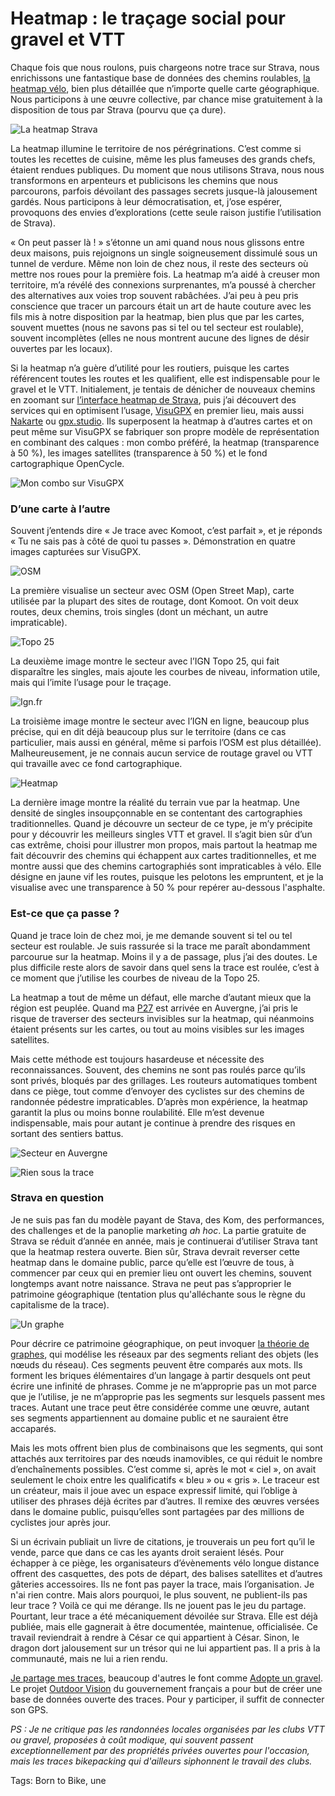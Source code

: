 # Heatmap : le traçage social pour gravel et VTT

Chaque fois que nous roulons, puis chargeons notre trace sur Strava, nous enrichissons une fantastique base de données des chemins roulables, [la heatmap vélo](https://www.strava.com/heatmap#7.00/3.67924/43.44260/hot/all), bien plus détaillée que n’importe quelle carte géographique. Nous participons à une œuvre collective, par chance mise gratuitement à la disposition de tous par Strava (pourvu que ça dure).

![La heatmap Strava](https://tcrouzet.com/images_tc/2022/09/mp00.jpg)

La heatmap illumine le territoire de nos pérégrinations. C’est comme si toutes les recettes de cuisine, même les plus fameuses des grands chefs, étaient rendues publiques. Du moment que nous utilisons Strava, nous nous transformons en arpenteurs et publicisons les chemins que nous parcourons, parfois dévoilant des passages secrets jusque-là jalousement gardés. Nous participons à leur démocratisation, et, j’ose espérer, provoquons des envies d’explorations (cette seule raison justifie l’utilisation de Strava).

« On peut passer là ! » s’étonne un ami quand nous nous glissons entre deux maisons, puis rejoignons un single soigneusement dissimulé sous un tunnel de verdure. Même non loin de chez nous, il reste des secteurs où mettre nos roues pour la première fois. La heatmap m’a aidé à creuser mon territoire, m’a révélé des connexions surprenantes, m’a poussé à chercher des alternatives aux voies trop souvent rabâchées. J’ai peu à peu pris conscience que tracer un parcours était un art de haute couture avec les fils mis à notre disposition par la heatmap, bien plus que par les cartes, souvent muettes (nous ne savons pas si tel ou tel secteur est roulable), souvent incomplètes (elles ne nous montrent aucune des lignes de désir ouvertes par les locaux).

Si la heatmap n’a guère d’utilité pour les routiers, puisque les cartes référencent toutes les routes et les qualifient, elle est indispensable pour le gravel et le VTT. Initialement, je tentais de dénicher de nouveaux chemins en zoomant sur [l’interface heatmap de Strava](https://www.strava.com/heatmap), puis j’ai découvert des services qui en optimisent l’usage, [VisuGPX](https://www.visugpx.com/) en premier lieu, mais aussi [Nakarte](https://nakarte.me/) ou [gpx.studio](https://nakarte.me/). Ils superposent la heatmap à d’autres cartes et on peut même sur VisuGPX se fabriquer son propre modèle de représentation en combinant des calques : mon combo préféré, la heatmap (transparence à 50 %), les images satellites (transparence à 50 %) et le fond cartographique OpenCycle.

![Mon combo sur VisuGPX](https://tcrouzet.com/images_tc/2022/09/mp02.jpg)

### D’une carte à l’autre

Souvent j’entends dire « Je trace avec Komoot, c’est parfait », et je réponds « Tu ne sais pas à côté de quoi tu passes ». Démonstration en quatre images capturées sur VisuGPX.

![OSM](https://tcrouzet.com/images_tc/2022/09/mp03.jpg)

La première visualise un secteur avec OSM (Open Street Map), carte utilisée par la plupart des sites de routage, dont Komoot. On voit deux routes, deux chemins, trois singles (dont un méchant, un autre impraticable).

![Topo 25](https://tcrouzet.com/images_tc/2022/09/mp04.jpg)

La deuxième image montre le secteur avec l’IGN Topo 25, qui fait disparaître les singles, mais ajoute les courbes de niveau, information utile, mais qui l’imite l’usage pour le traçage.

![Ign.fr](https://tcrouzet.com/images_tc/2022/09/mp06.jpg)

La troisième image montre le secteur avec l’IGN en ligne, beaucoup plus précise, qui en dit déjà beaucoup plus sur le territoire (dans ce cas particulier, mais aussi en général, même si parfois l’OSM est plus détaillée). Malheureusement, je ne connais aucun service de routage gravel ou VTT qui travaille avec ce fond cartographique.

![Heatmap](https://tcrouzet.com/images_tc/2022/09/mp07.jpg)

La dernière image montre la réalité du terrain vue par la heatmap. Une densité de singles insoupçonnable en se contentant des cartographies traditionnelles. Quand je découvre un secteur de ce type, je m’y précipite pour y découvrir les meilleurs singles VTT et gravel. Il s’agit bien sûr d’un cas extrême, choisi pour illustrer mon propos, mais partout la heatmap me fait découvrir des chemins qui échappent aux cartes traditionnelles, et me montre aussi que des chemins cartographiés sont impraticables à vélo. Elle désigne en jaune vif les routes, puisque les pelotons les empruntent, et je la visualise avec une transparence à 50 % pour repérer au-dessous l'asphalte.

### Est-ce que ça passe ?

Quand je trace loin de chez moi, je me demande souvent si tel ou tel secteur est roulable. Je suis rassurée si la trace me paraît abondamment parcourue sur la heatmap. Moins il y a de passage, plus j’ai des doutes. Le plus difficile reste alors de savoir dans quel sens la trace est roulée, c’est à ce moment que j’utilise les courbes de niveau de la Topo 25.

La heatmap a tout de même un défaut, elle marche d’autant mieux que la région est peuplée. Quand ma [P27](https://tcrouzet.com/p27/) est arrivée en Auvergne, j’ai pris le risque de traverser des secteurs invisibles sur la heatmap, qui néanmoins étaient présents sur les cartes, ou tout au moins visibles sur les images satellites.

Mais cette méthode est toujours hasardeuse et nécessite des reconnaissances. Souvent, des chemins ne sont pas roulés parce qu’ils sont privés, bloqués par des grillages. Les routeurs automatiques tombent dans ce piège, tout comme d’envoyer des cyclistes sur des chemins de randonnée pédestre impraticables. D’après mon expérience, la heatmap garantit la plus ou moins bonne roulabilité. Elle m’est devenue indispensable, mais pour autant je continue à prendre des risques en sortant des sentiers battus.

![Secteur en Auvergne](https://tcrouzet.com/images_tc/2022/09/mp08.jpg)

![Rien sous la trace](https://tcrouzet.com/images_tc/2022/09/mp09.jpg)

### Strava en question

Je ne suis pas fan du modèle payant de Stava, des Kom, des performances, des challenges et de la panoplie marketing *ah hoc*. La partie gratuite de Strava se réduit d’année en année, mais je continuerai d’utiliser Strava tant que la heatmap restera ouverte. Bien sûr, Strava devrait reverser cette heatmap dans le domaine public, parce qu’elle est l’œuvre de tous, à commencer par ceux qui en premier lieu ont ouvert les chemins, souvent longtemps avant notre naissance. Strava ne peut pas s’approprier le patrimoine géographique (tentation plus qu'alléchante sous le règne du capitalisme de la trace).

![Un graphe](https://tcrouzet.com/images_tc/2022/09/graphe.png)

Pour décrire ce patrimoine géographique, on peut invoquer [la théorie de graphes](https://fr.wikipedia.org/wiki/Th%C3%A9orie_des_graphes), qui modélise les réseaux par des segments reliant des objets (les nœuds du réseau). Ces segments peuvent être comparés aux mots. Ils forment les briques élémentaires d’un langage à partir desquels ont peut écrire une infinité de phrases. Comme je ne m’approprie pas un mot parce que je l’utilise, je ne m’approprie pas les segments sur lesquels passent mes traces. Autant une trace peut être considérée comme une œuvre, autant ses segments appartiennent au domaine public et ne sauraient être accaparés.

Mais les mots offrent bien plus de combinaisons que les segments, qui sont attachés aux territoires par des nœuds inamovibles, ce qui réduit le nombre d’enchaînements possibles. C’est comme si, après le mot « ciel », on avait seulement le choix entre les qualificatifs « bleu » ou « gris ». Le traceur est un créateur, mais il joue avec un espace expressif limité, qui l’oblige à utiliser des phrases déjà écrites par d’autres. Il remixe des œuvres versées dans le domaine public, puisqu’elles sont partagées par des millions de cyclistes jour après jour.

Si un écrivain publiait un livre de citations, je trouverais un peu fort qu’il le vende, parce que dans ce cas les ayants droit seraient lésés. Pour échapper à ce piège, les organisateurs d’évènements vélo longue distance offrent des casquettes, des pots de départ, des balises satellites et d’autres gâteries accessoires. Ils ne font pas payer la trace, mais l’organisation. Je n'ai rien contre. Mais alors pourquoi, le plus souvent, ne publient-ils pas leur trace ? Voilà ce qui me dérange. Ils ne jouent pas le jeu du partage. Pourtant, leur trace a été mécaniquement dévoilée sur Strava. Elle est déjà publiée, mais elle gagnerait à être documentée, maintenue, officialisée. Ce travail reviendrait à rendre à César ce qui appartient à César. Sinon, le dragon dort jalousement sur un trésor qui ne lui appartient pas. Il a pris à la communauté, mais ne lui a rien rendu.

[Je partage mes traces](https://tcrouzet.com/traces-gravel-et-vtt/), beaucoup d'autres le font comme [Adopte un gravel](https://www.pyreneesoutdoor.fun/adopteungravel). Le projet [Outdoor Vision](https://outdoorvision.fr/) du gouvernement français a pour but de créer une base de données ouverte des traces. Pour y participer, il suffit de connecter son GPS.

*PS : Je ne critique pas les randonnées locales organisées par les clubs VTT ou gravel, proposées à coût modique, qui souvent passent exceptionnellement par des propriétés privées ouvertes pour l'occasion, mais les traces bikepacking qui d'ailleurs siphonnent le travail des clubs.*

Tags: Born to Bike, une